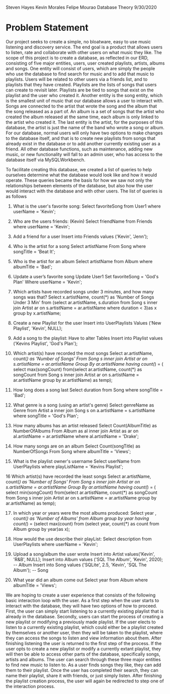 ﻿Steven Hayes
Kevin Morales
Felipe Mourao
Database Theory
9/30/2020

# Problem Statement

Our project seeks to create a simple, no bloatware, easy to use music listening and discovery service. The end goal is a product that allows users to listen, rate and collaborate with other users on what music they like. The scope of this project is to create a database, as reflected in our ERD, consisting of five major entities, users, user created playlists, artists, albums and songs. One entity will consist of users, which are simply the people who use the database to find search for music and to add that music to playlists. Users will be related to other users via a friends list, and to playlists that they have created. Playlists are the lists of songs that users can create to revisit later. Playlists are be tied to songs that exist on the playlist and the user who created it. Another entity is the song entity, which is the smallest unit of music that our database allows a user to interact with.  Songs are connected to the artist that wrote the song and the album that the song released as a part of. An album is a set of songs that the artist who created the album released at the same time, each album is only linked to the artist who created it. The last entity is the artist, for the purposes of this database, the artist is just the name of the band who wrote a song or album. For our database, normal users will only have two options to make changes to the database itself, and that is to create new playlists from songs that already exist in the database or to add another currently existing user as a friend. All other database functions, such as maintenance, adding new music, or new functionality will fall to an admin user, who has access to the database itself via MySQLWorkbench. 

To facilitate creating this database, we created a list of queries to help ourselves determine what the database would look like and how it would operate. These queries became the basis for how we saw not only the relationships between elements of the database, but also how the user would interact with the database and with other users. The list of queries is as follows

1. What is the user's favorite song:
Select favoriteSong from User1 where userName = 'Kevin';

2. Who are the users friends: (Kevin)
Select friendName from Friends where userName = 'Kevin';

 3. Add a friend for a user
Insert into Friends values ('Kevin', 'Jenn');

4. Who is the artist for a song
Select artistName From Song where songTitle = 'Beat It';

5. Who is the artist for an album 
Select artistName from Album where albumTitle = 'Bad';

6. Update a user’s favorite song
Update User1 Set favoriteSong = 'God\'s Plan' Where userName = 'Kevin';

7. Which artists have recorded songs under 3 minutes, and how many songs was that?
Select x.artistName, count(*) as 'Number of Songs Under 3 Min'
from (select ar.artistName, s.duration 
from Song s inner join Artist ar on s.artistName = ar.artistName where duration < 3)as x group by x.artistName;

8. Create a new Playlist for the user 
Insert into UserPlaylists Values ('New Playlist', 'Kevin', NULL);

9. Add a song to the playlist: Have to alter Tables
Insert into Playlist values ('Kevins Playlist', 'God\'s Plan');

10. Which artist(s) have recorded the most songs
Select ar.artistName, count(*) as 'Number of Songs' 
From Song s inner join Artist ar on s.artistName = ar.artistName
Group By ar.artistName having count(*) = (
select max(songCount) from(select ar.artistName, count(*) as songCount 
from Song s inner join Artist ar on s.artistName = ar.artistName 
group by ar.artistName) as temp);

11. How long does a song last 
Select duration from Song where songTitle = 'Bad';

12. What genre is a song (using an artist's genre)
Select genreName as Genre from Artist a inner join Song s on a.artistName = s.artistName where songTitle = 'God\'s Plan';

13. How many albums has an artist released
Select Count(AlbumTitle) as NumberOfAlbums From Album as al inner join Artist as ar on al.artistName = ar.artistName where al.artistName = 'Drake';

14. How many songs are on an album 
Select Count(songTitle) as NumberOfSongs From Song where albumTitle = 'Views';

15. What is the playlist owner's username
Select userName from UserPlaylists where playListName = 'Kevins Playlist';

16 Which artist(s) have recorded the least songs
Select ar.artistName, count(*) as 'Number of Songs' 
From Song s inner join Artist ar on s.artistName = ar.artistName
Group By ar.artistName having count(*) = (
select min(songCount) from(select ar.artistName, count(*) as songCount 
from Song s inner join Artist ar on s.artistName = ar.artistName 
group by ar.artistName) as temp);


17. In which year or years were the most albums produced:
Select year , count(*) as 'Number of Albums' from Album 
group by year having count(*) = (select max(count) 
from (select year, count(*) as count from Album group by year)as x);

18. How would the use describe their playList:
Select description from UserPlaylists where userName = 'Kevin';

19. Upload a song/album the user wrote
Insert into Artist values('Kevin', 'R&B', NULL);
Insert into Album values ('SQL The Album', 'Kevin', 2020); -- Album
Insert into Song values ('SQLite', 2.5, 'Kevin', 'SQL The Album'); -- Song

20. What year did an album come out
Select year from Album where albumTitle = 'Views';

We are hoping to create a user experience that consists of the following basic interaction loop with the user. As a first step when the user starts to interact with the database, they will have two options of how to proceed. First, the user can simply start listening to a currently existing playlist that is already in the database. Secondly, users can start the process of creating a new playlist or modifying a previously made playlist. If the user elects to listen to a currently existing playlist, which could either be a playlist created by themselves or another user, then they will be taken to the playlist, where they can access the songs to listen and view information about them. After finishing listening the user is returned to the first step of the process. If the user opts to create a new playlist or modify a currently extant playlist, they will then be able to access other parts of the database, specifically songs, artists and albums. The user can search through these three major entities to find new music to listen to. As a user finds songs they like, they can add them to their playlist. Once the user has completed their search, they can name their playlist, share it with friends, or just simply listen. After finishing the playlist creation process, the user will again be redirected to step one of the interaction process. 



